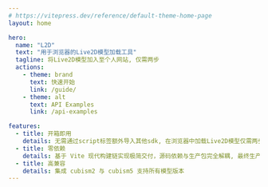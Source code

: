 ```yaml
---
# https://vitepress.dev/reference/default-theme-home-page
layout: home

hero:
  name: "L2D"
  text: "用于浏览器的Live2D模型加载工具"
  tagline: 将Live2D模型加入至个人网站, 仅需两步
  actions:
    - theme: brand
      text: 快速开始
      link: /guide/
    - theme: alt
      text: API Examples
      link: /api-examples

features:
  - title: 开箱即用
    details: 无需通过script标签额外导入其他sdk, 在浏览器中加载Live2D模型仅需两步
  - title: 零依赖
    details: 基于 Vite 现代构建链实现极简交付，源码依赖与生产包完全解耦, 最终生产环境是一个纯js文件, 不存在其他依赖
  - title: 高兼容
    details: 集成 cubism2 与 cubism5 支持所有模型版本
---
```


<style>
:root {
  --vp-home-hero-name-color: transparent;
  --vp-home-hero-name-background: -webkit-linear-gradient(120deg, #bd34fe 30%, #41d1ff);
  --vp-home-hero-image-background-image: linear-gradient(-45deg,rgba(131, 222, 253, 0.6) 50%, #47caff 50%);
  --vp-home-hero-image-filter: blur(44px);
  .image-bg{
    z-index: -1;
  }
}

@media (min-width: 640px) {
  :root {
    --vp-home-hero-image-filter: blur(56px);
  }
}

@media (min-width: 960px) {
  :root {
    --vp-home-hero-image-filter: blur(68px);
  }
}
</style>
